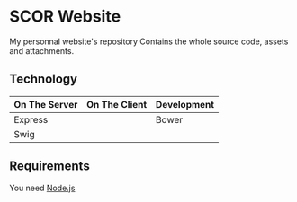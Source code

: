 SCOR Website
=========

My personnal website's repository
Contains the whole source code, assets and attachments.


Technology
------------

| On The Server | On The Client  | Development |
| ------------- | -------------- | ----------- |
| Express       |                | Bower       |
| Swig          |                |             |


Requirements
------------

You need [Node.js](http://nodejs.org/download/)